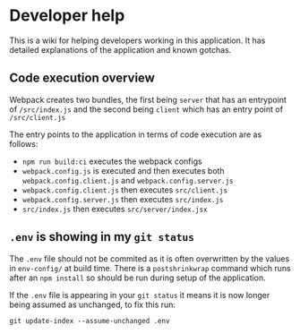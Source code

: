 # Developer help

This is a wiki for helping developers working in this application. It has detailed explanations of the application and known gotchas. 

## Code execution overview

Webpack creates two bundles, the first being `server` that has an entrypoint of `/src/index.js` and the second being `client` which has an entry point of `/src/client.js`

The entry points to the application in terms of code execution are as follows: 
- `npm run build:ci` executes the webpack configs
- `webpack.config.js` is executed and then executes both `webpack.config.client.js` and `webpack.config.server.js`
- `webpack.config.client.js` then executes `src/client.js` 
- `webpack.config.server.js` then executes `src/index.js` 
- `src/index.js` then executes `src/server/index.jsx`

## `.env` is showing in my `git status`

The `.env` file should not be commited as it is often overwritten by the values in `env-config/` at build time. There is a `postshrinkwrap` command which runs after an `npm install` so should be run during setup of the application. 

If the `.env` file is appearing in your `git status` it means it is now longer being assumed as unchanged, to fix this run:
```
git update-index --assume-unchanged .env
```